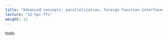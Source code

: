 ```yaml
---
title: "Advanced concepts: parallelization, foreign function interfaces"
lecture: "12-hpc-ffi"
weight: 12
---
```


todo

